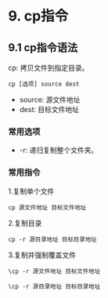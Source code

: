 # 9. cp指令

## 9.1 cp指令语法

cp: 拷贝文件到指定目录。

```shell script
cp [选项] source dest
```
* source: 源文件地址
* dest: 目标文件地址

### 常用选项

* -r: 递归复制整个文件夹。


### 常用指令

1.复制单个文件

```shell script
cp 源文件地址 目标文件地址
```

2.复制目录
```shell script
cp -r 源目录地址 目标目录地址
```

3.复制并强制覆盖文件

```shell script
\cp -r 源文件地址 目标文件地址

\cp -r 源目录地址 目标目录地址
```